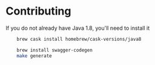 # Contributing

If you do not already have Java 1.8, you'll need to install it

```bash
    brew cask install homebrew/cask-versions/java8
```


```bash
    brew install swagger-codegen
    make generate
```